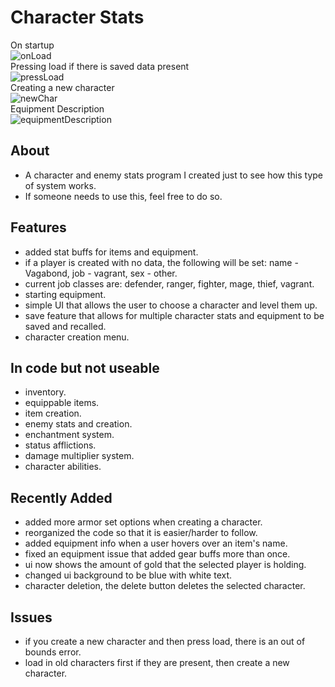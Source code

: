 # Character Stats
On startup<br>
![onLoad](https://github.com/HarpersDad/CharacterStats/assets/42348662/9450f1df-c481-407b-8c54-62e73b01e1c3)<br>
Pressing load if there is saved data present<br>
![pressLoad](https://github.com/HarpersDad/CharacterStats/assets/42348662/92c3db68-057b-4330-9394-35b21be062e6)<br>
Creating a new character<br>
![newChar](https://github.com/HarpersDad/CharacterStats/assets/42348662/03a47866-cb6e-49ef-bda1-4b92756232b6)<br>
Equipment Description<br>
![equipmentDescription](https://github.com/HarpersDad/CharacterStats/assets/42348662/7acac0a6-b7c8-4ad5-be4e-cf43097029dc)<br>

<h2>About</h2>

- A character and enemy stats program I created just to see how this type of system works.<br>
- If someone needs to use this, feel free to do so.<br>

<h2>Features</h2>

- added stat buffs for items and equipment.<br>
- if a player is created with no data, the following will be set: name - Vagabond, job - vagrant, sex - other.<br>
- current job classes are: defender, ranger, fighter, mage, thief, vagrant.<br>
- starting equipment.<br>
- simple UI that allows the user to choose a character and level them up.<br>
- save feature that allows for multiple character stats and equipment to be saved and recalled.<br>
- character creation menu.<br>

<h2>In code but not useable</h2>

- inventory.<br>
- equippable items.<br>
- item creation.<br>
- enemy stats and creation.<br>
- enchantment system.<br>
- status afflictions.<br>
- damage multiplier system.<br>
- character abilities.<br>

<h2>Recently Added</h2>

- added more armor set options when creating a character.<br>
- reorganized the code so that it is easier/harder to follow.<br>
- added equipment info when a user hovers over an item's name.<br>
- fixed an equipment issue that added gear buffs more than once.<br>
- ui now shows the amount of gold that the selected player is holding.<br>
- changed ui background to be blue with white text.<br>
- character deletion, the delete button deletes the selected character.<br>

<h2>Issues</h2>

- if you create a new character and then press load, there is an out of bounds error.<br>
- load in old characters first if they are present, then create a new character.<br>

